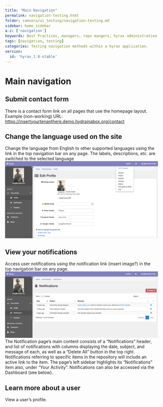 ```yaml
---
title: "Main Navigation"
permalink: navigation-testing.html
folder: samvera/ui_testing/navigation-testing.md
sidebar: home_sidebar
a-z: ['navigation']
keywords: Best Practices, managers, repo mangers, hyrax administration
tags: [navigation, testing]
categories: Testing navigation methods within a hyrax application.
version:
  id: 'hyrax_1.0-stable'
---
```


# Main navigation

## Submit contact form
There is a contact  form link on all pages that use the homepage layout. Example (non-working) URL: https://insertyourtenanthere.demo.hydrainabox.org/contact

## Change the language used on the site
Change the language from English to other supported languages using the link in the top navigation bar on any page. The labels, descriptions, etc. are switched to the selected language ![navigation](images/screenshots/UIT_nav_1.png)

## View your notifications
Access user notifications using the notification link (insert image?) in the top navigation bar on any page. ![navigation](images/screenshots/UIT_nav_2.png)  The Notification page’s main content consists of a “Notifications” header, and list of notifications with columns displaying the date, subject, and message of each, as well as a “Delete All” button in the top right. Notifications referring to specific items in the repository will include an active link to the item. The page’s left sidebar highlights its “Notifications” item also, under “Your Activity”.
Notifications can also be accessed via the Dashboard (see below).

## Learn more about a user
View a user’s profile.
